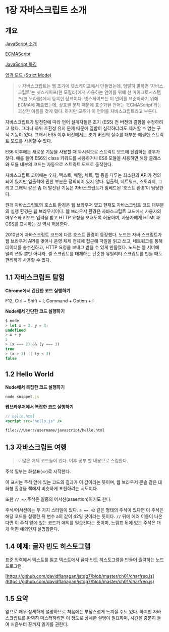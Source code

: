 # 1장 자바스크립트 소개

## 개요

[JavaScript 소개](https://www.notion.so/JavaScript-88584084ecd545e6a542abdb7a1cd534)

[ECMAScript](https://www.notion.so/ECMAScript-a4e1a60a089c4cd4865256cf9ae848b5)

[JavaScript 특징](https://www.notion.so/JavaScript-8e29dbfb44474e98a0a19c709a5874af)

[엄격 모드 (Strict Mode)](https://www.notion.so/Strict-Mode-2354987e3fb84bae92c6d03375c8d201)

> 💡 자바스크립트는 웹 초기에 넷스케이프에서 만들었는데, 엄밀히 말하면 ‘자바스크립트’는 넷스케이프(현 모질라)에서 사용하는 언어를 위해 선 마이크로시스템즈(현 오라클)에서 등록한 상표이다. 넷스케이프는 이 언어를 표준화하기 위해 ECMA에 제출했는데, 상표권 문제 때문에 표준화된 언어는 ‘ECMAScript’라는 괴상한 이름을 갖게 됐다. 하지만 모두가 이 언어를 자바스크립트라고 부른다.

자바스크립트가 발전함에 따라 언어 설계자들은 초기 (ES5) 전 버전의 결함을 수정하려고 했다. 그러나 하위 호환성 유지 문제 때문에 결함이 심각하더라도 제거할 수 없는 구식 기능이 있다. 그래서 ES5 이후 버전에서는 초기 버전의 실수를 대부분 해결한 스트릭트 모드를 사용할 수 있다.

ES6 이후에는 새로운 기능을 사용할 때 묵시적으로 스트릭트 모드에 진입하는 경우가 잦다. 예를 들어 ES6의 class 키워드를 사용하거나 ES6 모듈을 사용하면 해당 클래스와 모듈 내부의 코드는 자동으로 스트릭트 모드로 동작한다.

자바스크립트 코어에는 숫자, 텍스트, 배열, 세트, 맵 등을 다루는 최소한의 API가 정의되어 있지만 입출력에 관한 부분은 정의되어 있지 않다. 입출력, 네트워크, 스토리지, 그리고 그래픽 같은 좀 더 발전된 기능은 자바스크립트가 임베드된 ‘호스트 환경’이 담당한다.

원래 자바스크립트의 호스트 환경은 웹 브라우저 였고 현재도 자바스크립트 코드 대부분의 실행 환경은 웹 브라우저이다. 웹 브라우저 환경은 자바스크립트 코드에서 사용자의 마우스와 키보드 입력을 받고 HTTP 요청을 보내도록 허용하며, 사용자에게 HTML과 CSS를 표시하는 것 역시 허용한다.

2010년에 자바스크립트 코드에 다른 호스트 환경이 등장했다. 노드는 자바 스크립트가 웹 브라우저 API를 벗어나 운영 체제 전체에 접근해 파일을 읽고 쓰고, 네트워크를 통해 데이터를 송수신하고, HTTP 요청을 보내고 받을 수 있게 만들었다. 노드는 웹 서버에 널리 쓰일 뿐만 아니라, 셸 스크립트를 대체하는 단순한 유틸리티 스크립트를 만들 때도 편리하게 사용할 수 있다.

## 1.1 자바스크립트 탐험

**Chrome에서 간단한 코드 실행하기**

F12, Ctrl + Shift + I, Command + Option + I

**Node에서 간단한 코드 실행하기**

```jsx
$ node
> let x = 2, y = 3;
undefined
> x + y
5
> (x === 2) && (y === 3)
true
> (x > 3) || (y < 3)
false
```

## 1.2 Hello World

**Node에서 복잡한 코드 실행하기**

```jsx
node snippet.js
```

**웹브라우저에서 복잡한 코드 실행하기**

```jsx
// hello.html
<script src="hello.js" />
```

```html
file:///Users/username/javascript/hello.html
```

## 1.3 자바스크립트 여행

> 💡 많은 예제 코드들이 있다. 이후 공부 할 내용으로 스킵한다.

주석 일부는 화살표(`=>`)로 시작한다.

이 표시는 주석 앞에 있는 코드의 결과가 이 값이라는 뜻이며, 웹 브라우저 콘솔 같은 대화형 환경을 책에서 비슷하게 표현하려는 시도이다.

또한 `// =>` 주석은 일종의 어서션(assertion)이기도 한다.

주석/어서션에는 두 가지 스타일이 있다. `a == 42` 같은 형태의 주석이 있다면 이 주석은 해당 코드를 실행한 뒤 변수 a의 값이 42일 것이라는 뜻이다. `//` 뒤에 에러 이름이 나온다면 이 주석 앞에 있는 코드가 예외를 일으킨다는 뜻이며, 느낌표 뒤에 있는 주석은 대개 어떤 예외인지 설명합한다.

## 1.4 예제: 글자 빈도 히스토그램

표준 입력에서 텍스트를 읽고 텍스트에서 글자 빈도 히스토그램을 만들어 출력하는 노드 프로그램

[https://github.com/davidflanagan/jstdg7/blob/master/ch01/charfreq.js](https://github.com/davidflanagan/jstdg7/blob/master/ch01/charfreq.js)

## 1.5 요약

앞으로 매우 상세하게 설명하므로 처음에는 부담스럽게 느껴질 수도 있다. 하지만 자바스크립트를 완벽히 마스터하려면 이 정도로 상세한 설명이 필요하며, 시간을 충분히 들여 처음부터 끝까지 읽기를 권한다.

